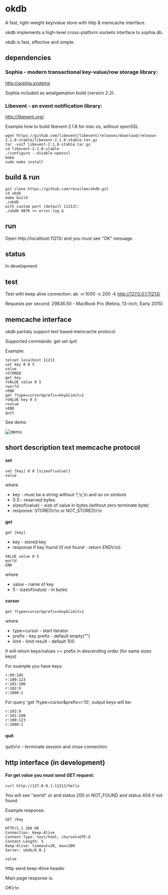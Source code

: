 # okdb
A fast, light-weight key/value store with http & memcache interface.

okdb implements a high-level cross-platform sockets interface to sophia db.

okdb is fast, effective and simple.


## dependencies
### Sophia - modern transactional key-value/row storage library: 
http://sophia.systems

Sophia included as amalgamation build (version 2.2).

### Libevent - an event notification library: 
http://libevent.org/

Example how to build libevent 2.1.8 for mac os, without openSSL

```
wget https://github.com/libevent/libevent/releases/download/release-2.1.8-stable/libevent-2.1.8-stable.tar.gz
tar -xvzf libevent-2.1.8-stable.tar.gz
cd libevent-2.1.8-stable
./configure --disable-openssl
make
sudo make install
``` 

## build & run
```
git clone https://github.com/recoilme/okdb.git
cd okdb
make build
./okdb 
with custom port (default 11213):
./okdb 9876 >> error.log &
```

## run
Open http://localhost:11213/ and you must see "OK" message.

## status
In development

## test
Test with keep alive connection: ab -n 1000 -c 200 -k http://127.0.0.1:11213/

Requests per second:    29836.50 - MacBook Pro (Retina, 13-inch, Early 2015)

## memcache interface

okdb partialy support text based memcache protocol.

Supported commands:
    get
    set
    quit

Example:
```
telnet localhost 11213
set key 0 0 5
value
>STORED
get key
>VALUE value 0 5
>world
>END
get ?type=cursor&prefix=key&limit=1
>VALUE key 0 5
>value
>END
quit
```
See demo

![demo](https://github.com/recoilme/okdb/blob/master/ok.gif?raw=true)

## short description text memcache protocol

#### set
```
set [key] 0 0 [sizeof(value)]
value
```

where

- key - must be a string without ?,\r,\n and so on simbols
- 0 0 - reserved bytes
- sizeof(value) - size of value in bytes (without zero terminate byte)
- response: STORED\r\n or NOT_STORED\r\n

#### get
```
get [key]
```
- key - stored key
- response if key found (if not found  - return END\r\n):
```
VALUE value 0 5
world
END
```
where
- value - name of key
- 5 - sizeof(value) - in bytes

#### cursor
```
get ?type=cursor&prefix=key&limit=1
```
where
- type=cursor - start iterator
- prefix - key prefix - default empty("")
- limit - limit result - default 100

It will return keys/values >= prefix in descending order (for same sizes keys)

For example you have keys:
```
r:99:105
r:100:123
r:101:100
r:102:9
r:1000:1
```
For query 'get ?type=cursor&prefix=r:10', output keys will be: 
```
r:102:9
r:101:100
r:100:123
r:1000:1
```

#### quit

quit\r\n - terminate session and close connection


## http interface (in development)

#### For get value you must send GET request:
```
curl http://127.0.0.1:11213/hello
```
You will see "world" or and status 200 or NOT_FOUND and status 404 if not found

Example response:
```
GET /key

HTTP/1.1 200 OK
Connection: Keep-Alive
Content-Type: text/html; charset=UTF-8
Content-Length: 5
Keep-Alive: timeout=20, max=200
Server: okdb/0.0.1

value
```
Http send keep-Alive header

Main page response is: 

OK\r\n